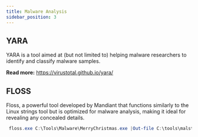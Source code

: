 ```yaml
---
title: Malware Analysis
sidebar_position: 3
---
```


## YARA
YARA is a tool aimed at (but not limited to) helping malware researchers to identify and classify malware samples.

**Read more:** https://virustotal.github.io/yara/

## FLOSS
Floss, a powerful tool developed by Mandiant that functions similarly to the Linux strings tool but is optimized for malware analysis, making it ideal for revealing any concealed details.

```powershell
 floss.exe C:\Tools\Malware\MerryChristmas.exe |Out-file C:\tools\malstrings.txt
```